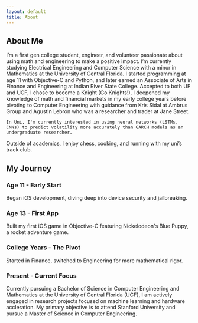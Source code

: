 ```yaml
---
layout: default
title: About
---
```


<section class="hero">
    <h1>About Me</h1>
    <p class="description">
        I’m a first gen college student, engineer, and volunteer passionate about using math and engineering to make a positive impact. I’m currently studying Electrical Engineering and Computer Science with a minor in Mathematics at the University of Central Florida. I started programming at age 11 with Objective-C and Python, and later earned an Associate of Arts in Finance and Engineering at Indian River State College. Accepted to both UF and UCF, I chose to become a Knight (Go Knights!), I deepened my knowledge of math and financial markets in my early college years before pivoting to Computer Engineering with guidance from Kris Sidal at Ambrus Group and Agustin Lebron who was a researcher and trader at Jane Street.
        
    In Uni, I'm currently interested in using neural networks (LSTMs, CNNs) to predict volatility more accurately than GARCH models as an undergraduate researcher.

Outside of academics, I enjoy chess, cooking, and running with my uni’s track club. 
    </p>
</section>

<section class="fade-in">
    <h2>My Journey</h2>
    <div class="grid">
        <div class="card">
            <h3>Age 11 - Early Start</h3>
            <p>Began iOS development, diving deep into device security and jailbreaking.</p>
        </div>
        <div class="card">
            <h3>Age 13 - First App</h3>
            <p>Built my first iOS game in Objective-C featuring Nickelodeon's Blue Puppy, a rocket adventure game.</p>
        </div>
        <div class="card">
            <h3>College Years - The Pivot</h3>
            <p>Started in Finance, switched to Engineering for more mathematical rigor.</p>
        </div>
        <div class="card">
            <h3>Present - Current Focus</h3>
            <p>Currently pursuing a Bachelor of Science in Computer Engineering and Mathematics at the University of Central Florida (UCF), I am actively engaged in research projects focused on machine learning and hardware accleration. My primary objective is to attend Stanford University and pursue a Master of Science in Computer Engineering.</p>
        </div>
    </div>
</section>
